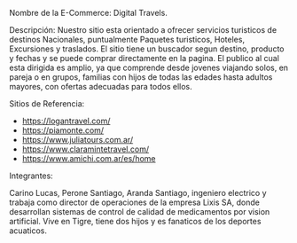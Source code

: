Nombre de la E-Commerce: Digital Travels.

Descripción:
Nuestro sitio esta orientado a ofrecer servicios turisticos de destinos Nacionales, puntualmente Paquetes turisticos, Hoteles, Excursiones y traslados. El sitio tiene un buscador segun destino, producto y fechas y se puede comprar directamente en la pagina. El publico al cual esta dirigida es amplio, ya que comprende desde jovenes viajando solos, en pareja o en grupos, familias con hijos de todas las edades hasta adultos mayores, con ofertas adecuadas para todos ellos.

Sitios de Referencia:
- https://logantravel.com/
- https://piamonte.com/
- https://www.juliatours.com.ar/
- https://www.claramintetravel.com/
- https://www.amichi.com.ar/es/home

Integrantes:


Carino Lucas,
Perone Santiago,
Aranda Santiago, ingeniero electrico y trabaja como director de operaciones de la empresa  Lixis SA, donde desarrollan sistemas de control de calidad de medicamentos por vision artificial. Vive en Tigre, tiene dos hijos y es fanaticos de los deportes acuaticos.

